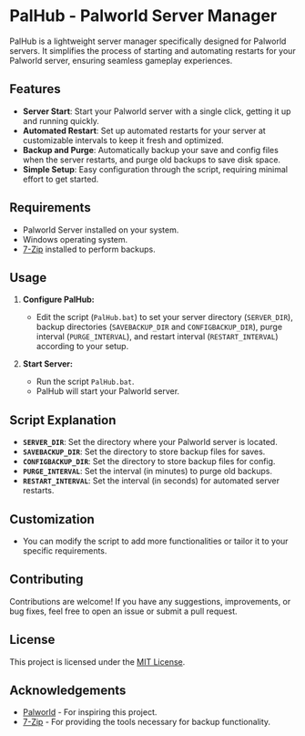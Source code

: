 # PalHub - Palworld Server Manager

PalHub is a lightweight server manager specifically designed for Palworld servers. It simplifies the process of starting and automating restarts for your Palworld server, ensuring seamless gameplay experiences.

## Features

- **Server Start**: Start your Palworld server with a single click, getting it up and running quickly.
- **Automated Restart**: Set up automated restarts for your server at customizable intervals to keep it fresh and optimized.
- **Backup and Purge**: Automatically backup your save and config files when the server restarts, and purge old backups to save disk space.
- **Simple Setup**: Easy configuration through the script, requiring minimal effort to get started.

## Requirements

- Palworld Server installed on your system.
- Windows operating system.
- [7-Zip](https://www.7-zip.org/) installed to perform backups.

## Usage

1. **Configure PalHub:**
   - Edit the script (`PalHub.bat`) to set your server directory (`SERVER_DIR`), backup directories (`SAVEBACKUP_DIR` and `CONFIGBACKUP_DIR`), purge interval (`PURGE_INTERVAL`), and restart interval (`RESTART_INTERVAL`) according to your setup.

2. **Start Server:**
   - Run the script `PalHub.bat`.
   - PalHub will start your Palworld server.

## Script Explanation

- **`SERVER_DIR`**: Set the directory where your Palworld server is located.
- **`SAVEBACKUP_DIR`**: Set the directory to store backup files for saves.
- **`CONFIGBACKUP_DIR`**: Set the directory to store backup files for config.
- **`PURGE_INTERVAL`**: Set the interval (in minutes) to purge old backups.
- **`RESTART_INTERVAL`**: Set the interval (in seconds) for automated server restarts.

## Customization

- You can modify the script to add more functionalities or tailor it to your specific requirements.

## Contributing

Contributions are welcome! If you have any suggestions, improvements, or bug fixes, feel free to open an issue or submit a pull request.

## License

This project is licensed under the [MIT License](LICENSE).

## Acknowledgements

- [Palworld](https://www.pocketpair.jp/palworld) - For inspiring this project.
- [7-Zip](https://www.7-zip.org/) - For providing the tools necessary for backup functionality.
